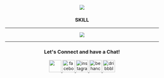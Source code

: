 <p align="center">
  <img src="https://capsule-render.vercel.app/api?type=waving&color=gradient&text=Welcome&height=250&section=header"/>
</p>
<h3 align="center">SKILL</h3>
<hr>
<p align="center">
    <img src="https://skillicons.dev/icons?i=html,css,bootstrap,js,react,materialui,redux,firebase,c,cpp" />
</p>
<hr>

<h3 align="center">Let's Connect and have a Chat!</h3>
<p align="center">
<a href="https://github.com/tanmoy108">
 <img src='https://www.kindpng.com/picc/m/255-2558173_github-logo-png-transparent-png.png' height='40'>
</a>
<a href="https://www.facebook.com/shtanmoy108">
 <img src='https://upload.wikimedia.org/wikipedia/commons/4/44/Facebook_Logo.png' alt='facebook' height='40'>
</a>
<a href="https://www.instagram.com/shtanmoy108/">
  <img src='https://upload.wikimedia.org/wikipedia/commons/thumb/a/a5/Instagram_icon.png/2048px-Instagram_icon.png' alt='instagram' height='40'>
</a>
<a href="https://www.behance.net/tanmoy46">
  <img src='https://www.seekpng.com/png/full/302-3020963_behance-icon-png-social-media-vector-behance-behance.png' alt='behance' height='40'>
</a>
<a href="https://dribbble.com/tanmoy46">
  <img src='https://cdn.freebiesupply.com/logos/large/2x/dribbble-icon-1-logo-png-transparent.png' alt='dribbble' height='40'>
</a>
</p>
